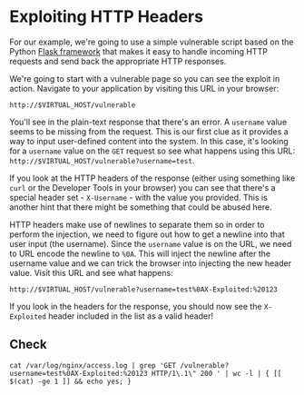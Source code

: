 # Exploiting HTTP Headers

For our example, we're going to use a simple vulnerable script based on the Python [Flask framework](http://flask.pocoo.org/) that makes it easy to handle incoming HTTP requests and send back the appropriate HTTP responses. 

We're going to start with a vulnerable page so you can see the exploit in action. Navigate to your application by visiting this URL in your browser:

```
http://$VIRTUAL_HOST/vulnerable
```

You'll see in the plain-text response that there's an error. A `username` value seems to be missing from the request. This is our first clue as it provides a way to input user-defined content into the system. In this case, it's looking for a `username` value on the `GET` request so see what happens using this URL: `http://$VIRTUAL_HOST/vulnerable?username=test`. 

If you look at the HTTP headers of the response (either using something like `curl` or the Developer Tools in your browser) you can see that there's a special header set - `X-Username` - with the value you provided. This is another hint that there might be something that could be abused here.

HTTP headers make use of newlines to separate them so in order to perform the injection, we need to figure out how to get a newline into that user input (the username). Since the `username` value is on the URL, we need to URL encode the newline to `%0A`. This will inject the newline after the username value and we can trick the browser into injecting the new header value. Visit this URL and see what happens:

```
http://$VIRTUAL_HOST/vulnerable?username=test%0AX-Exploited:%20123
```

If you look in the headers for the response, you should now see the `X-Exploited` header included in the list as a valid header!


## Check
`cat /var/log/nginx/access.log | grep 'GET /vulnerable?username=test%0AX-Exploited:%20123 HTTP/1\.1\" 200 ' | wc -l | { [[ $(cat) -ge 1 ]] && echo yes; }`